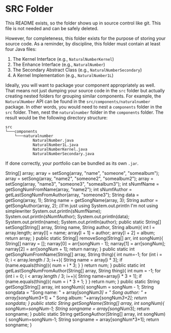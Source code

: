 # SRC Folder

This README exists, so the folder shows up in source control like git. This
file is not needed and can be safely deleted.

However, for completeness, this folder exists for the purpose of storing your
source code. As a reminder, by discipline, this folder must contain at least
four Java files:

1. The Kernel Interface (e.g., `NaturalNumberKernel`)
2. The Enhance Interface (e.g., `NaturalNumber`)
3. The Secondary Abstract Class (e.g., `NaturalNumberSecondary`)
4. A Kernel Implementation (e.g., `NaturalNumber1L`)

Ideally, you will want to package your component appropriately as well.
That means not just dumping your source code in the `src` folder but actually
creating nested folders for grouping similar components. For example, the
`NaturalNumber` API can be found in the `src/components/naturalnumber` package.
In other words, you would need to nest a `components` folder in the `src`
folder. Then, nest the `naturalnumber` folder in the `components` folder.
The result would be the following directory structure:

```
src
└───components
    └───naturalnumber
            NaturalNumber.java
            NaturalNumber1L.java
            NaturalNumberKernel.java
            NaturalNumberSecondary.java
```

If done correctly, your portfolio can be bundled as its own `.jar`.

 String[] array;
        array = setSong(array, "name", "someone", "somealbum");
        array = setSong(array, "name2", "someone2", "somealbum2");
        array = setSong(array, "name3", "someone3", "somealbum3");
        int sNumfName = getSongNumFromName(array, "name2");
        int sNumfAuthor = getLastSongNumFromAuthor(array, "someone3");
        String data = getSong(array, 1);
        String name = getSongName(array, 3);
        String author = getSongAuthor(array, 2);
        //I'm just using System.out.println I'm not using simplewriter
        System.out.println(sNumfName);
        System.out.println(sNumfAuthor);
        System.out.println(data);
        System.out.println(name);
        System.out.println(author);
        public static String[] setSong(String[] array, String name, String author, String album){
        int l = array.length;
        array[l] = name;
        array[l + 1] = author;
        array[l + 2] = album;
        return array;
    }
    public static String[] removeSong(String[] arr, int songNum){
        String[] narray = [];
        narray[0] = arr[songNum - 1];
        narray[1] = arr[songNum];
        narray[2] = arr[songNum + 1];
        return narray;
    }
    public static int getSongNumFromName(String[] array, String thing){
        int num=-1;
        for (int i = 0; i < array.length / 3; i++){
            String name = array[i * 3];
            if (name.equals(thing)){
                num = i * 3;
            }
        }
        return num;
    }
    public static int getLastSongNumFromAuthor(String[] array, String thing){
        int num = -1;
        for (int i = 0; i < array.length / 3; i++){
            String name=array[i * 3 + 1];
            if (name.equals(thing)){
                num = i * 3 + 1;
            }
        }
        return num;
    }
    public static String getSong(String[] array, int songNum){
        songNum = songNum - 1;
        String songdata = "Song name: " + array[songNum*3] + " Song author: " +
        array[songNum*3+1] + " Song album: "+array[songNum*3+2];
        return songdata;
    }
    public static String getSongName(String[] array, int songNum){
        songNum=songNum-1;
        String songname = array[songNum*3];
        return songname;
    }
    public static String getSongAuthor(String[] array, int songNum){
        songNum=songNum-1;
        String songname = array[songNum*3+1];
        return songname;
    }